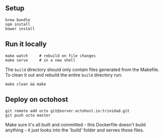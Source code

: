 ## Setup

    brew bundle
    npm install
    bower install

## Run it locally

    make watch     # rebuild on file changes
    make serve     # in a new shell

The `build` directory should only contain files generated from
the Makefile. To clean it out and rebuild the entire `build`
directory run:

    make clean && make

## Deploy on octohost

    git remote add octo git@server.octohost.io:trinidad.git
    git push octo master

Make sure it's all built and committed - this Dockerfile doesn't build anything - it just looks into the 'build' folder and serves those files.
